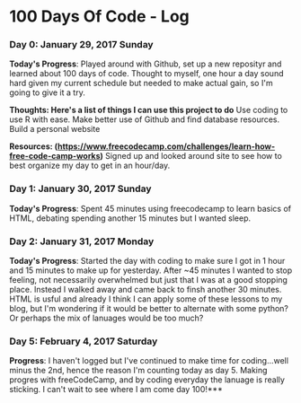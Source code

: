 # 100 Days Of Code - Log

### Day 0: January 29, 2017 Sunday

**Today's Progress**: Played around with Github, set up a new reposityr and learned about 100 days of code. Thought to myself, one hour a day sound hard given my current schedule but needed to make actual gain, so I'm going to give it a try.

**Thoughts: Here's a list of things I can use this project to do** 
Use coding to use R with ease. 
Make better use of Github and find database resources.
Build a personal website

**Resources: (https://www.freecodecamp.com/challenges/learn-how-free-code-camp-works)**
Signed up and looked around site to see how to best organize my day to get in an hour/day.

### Day 1: January 30, 2017 Sunday

**Today's Progress**: Spent 45 minutes using freecodecamp to learn basics of HTML, debating spending another 15 minutes but I wanted sleep.

### Day 2: January 31, 2017 Monday

**Today's Progress**: Started the day with coding to make sure I got in 1 hour and 15 minutes to make up for yesterday. After ~45 minutes I wanted to stop feeling, not necessarily overwhelmed but just that I was at a good stopping place. Instead I walked away and came back to finsh another 30 minutes. HTML is usful and already I think I can apply some of these lessons to my blog, but I'm wondering if it would be better to alternate with some python? Or perhaps the mix of lanuages would be too much? 

### Day 5: February 4, 2017 Saturday

**Progress**: I haven't logged but I've continued to make time for coding...well minus the 2nd, hence the reason I'm counting today as day 5. Making progres with freeCodeCamp, and by coding everyday the lanuage is really sticking. I can't wait to see where I am come day 100!***



